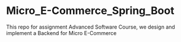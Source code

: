 # Micro_E-Commerce_Spring_Boot
This repo for assignment Advanced Software Course, we design and implement a Backend for Micro E-Commerce   
